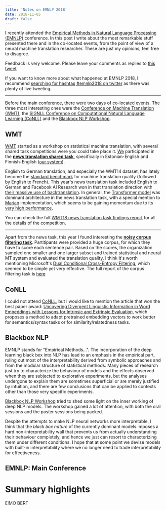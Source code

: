 ```yaml
---
title: 'Notes on EMNLP 2018'
date: 2018-11-05
draft: false 
---
```


I recently attended the
[Empirical Methods in Natural Language Processing (EMNLP)](http://emnlp2018.org/) conference.
In this post I write about the most remarkable stuff presented there and in the co-located
events, from the point of view of a neural machine translation researcher. These are just
my opinions, feel free to disagree.

Feedback is very welcome. Please leave your comments as replies to
[this tweet](https://twitter.com/noecasas/status/1058264614918635520)

If you want to know more about what happened at EMNLP 2018, I recommend
[searching for hashtag #emnlp2018 on twitter](https://twitter.com/search?q=%23emnlp2018&src=typd)
as there was plenty of live tweeting.

---

Before the main conference, there were two days of co-located events. The three most interesting
ones were the [Conference on Machine Translation (WMT)](http://www.statmt.org/wmt18/),
the [SIGNLL Conference on Computational Natural Language Learning (CoNLL)](http://www.conll.org/2018)
and the [Blackbox NLP Workshop](https://blackboxnlp.github.io/).

## WMT

[WMT](http://www.statmt.org/wmt18/) started as a workshop on statistical machine translation, with
several shared task competitions were you could take place it. [We](http://talp.upc.edu/) participated
in the [**news translation shared task**](http://www.statmt.org/wmt18/translation-task.html),
specifically in Estonian-English and Finnish-English
([our system](http://www.aclweb.org/anthology/W18-6406)).

English to German translation, and especially the WMT14 dataset, has lately become the
[standard benchmark](https://nlpprogress.com/english/machine_translation.html) for machine
translation quality (followed by English to French). This year's news translation task included
English to German and Facebook AI Research won in that translation direction with
[their massive use of backtranslation](https://research.fb.com/publications/understanding-back-translation-at-scale/).
In general, the [Transformer model](https://arxiv.org/abs/1706.03762) was dominant architecture in the news
translation task, with a special mention to [Marian](https://marian-nmt.github.io/) implementation,
which seems to be gaining momentum due to its
[very high performance](https://marian-nmt.github.io/features/#benchmarks).

You can check the full [WMT18 news translation task findings report](http://aclweb.org/anthology/W18-6401.pdf)
for all the details of the competition.

----

Apart from the news task, this year I found interesting the
[**noisy corpus filtering task**](http://www.statmt.org/wmt18/parallel-corpus-filtering.html).
Partitipants were
provided a huge corpus, for which they have to score each sentence pair. Based on the scores, the
organization sampled one smaller and one larger subset and trained statistical and neural MT system
and evaluated the translation quality. I think it's worth mentioning Microsoft's
[Dual Conditional Cross-Entropy Filtering](http://aclweb.org/anthology/W18-6478), which seemed to be
simple yet very effective.
The full report of the corpus filtering task is [here](http://statmt.org/wmt18/pdf/WMT081.pdf)

## CoNLL

I could not attend [CoNLL](http://www.conll.org/2018), but I would like to mention the article
that won the best paper award:
[Uncovering Divergent Linguistic Information in Word Embeddings with Lessons for Intrinsic and Extrinsic Evaluation](http://aclweb.org/anthology/K18-1028),
which proposes a method to adapt pretrained embedding vectors to work better for 
semantics/syntax tasks or for similarity/relatedness tasks.

## Blackbox NLP

EMNLP stands for "Empirical Methods...". The incorporation of the deep learning black box into NLP has
lead to an emphasis in the empirical part, ruling out most of the interpretability derived from
symbolic approaches and from the modular structure of statistical methods.
Many pieces of research just try to characterize the behaviour of models and the
effects observed when they are subjected to
explorative experiments, but the analyses undergone to explain them are sometimes superficial or
are merely justified by intuition, and there are few conclusions that can be applied to contexts
other than those very specific experiments.

[Blackbox NLP Workshop](https://blackboxnlp.github.io/) tried to shed some light on
the inner working of deep NLP models. The workshop gained a lot of attention, with
both the oral sessions and the poster sessions being packed.

Despite the attempts to make NLP neural networks more interpretable, I think that
the _black box nature_ of the currently dominant models imposes a hard non-interpretability wall
that prevents us from actually understanding their behaviour completely, and hence we just can
resort to characterizing them under different conditions.
I hope that at some point we devise models with built-in interpretability where
we no longer need to trade interpretability for effectiveness.

## EMNLP: Main Conference


# Summary highlights

ElMO
BERT



